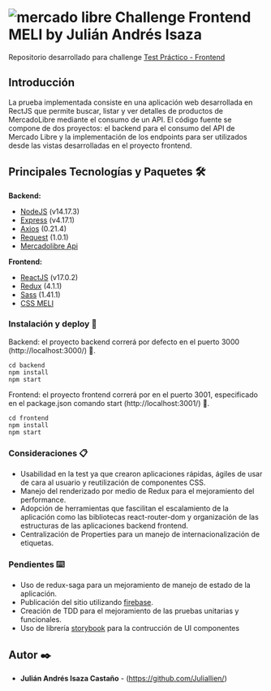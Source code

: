 # ![mercado libre](https://http2.mlstatic.com/frontend-assets/ui-navigation/5.6.1/mercadolibre/logo__large_plus.png) Challenge Frontend MELI by Julián Andrés Isaza

Repositorio desarrollado para challenge [Test Práctico - Frontend](https://www.dropbox.com/sh/nbq7zvtqd2gb9ab/AABIy7kFj4BvLeNfbLib_Jcya?dl=0&preview=Front-End+Test+Pr%C3%A1ctico.pdf)

## Introducción
La prueba implementada consiste en una aplicación web desarrollada en RectJS que permite buscar, listar y ver detalles de productos de MercadoLibre mediante el consumo de un API.
El código fuente se compone de dos proyectos: el backend para el consumo del API de Mercado Libre y la implementación de los endpoints para ser utilizados desde las vistas 
desarrolladas en el proyecto frontend.

## Principales Tecnologías y Paquetes 🛠️
**Backend:**
- [NodeJS](https://nodejs.org/es/) (v14.17.3)
- [Express](https://expressjs.com/) (v4.17.1)
- [Axios](https://www.npmjs.com/package/axios) (0.21.4)
- [Request](https://www.npmjs.com/package/request) (1.0.1)
- [Mercadolibre Api](https://api.mercadolibre.com/items/#options)

**Frontend:**
- [ReactJS](https://es.reactjs.org/) (v17.0.2)
- [Redux](https://react-redux.js.org/) (4.1.1)
- [Sass](https://www.npmjs.com/package/sass) (1.41.1)
- [CSS MELI](https://github.com/mercadolibre/css-style-guide)

### Instalación y deploy 🔧
Backend: el proyecto backend correrá por defecto en el puerto 3000 (http://localhost:3000/) 🚀.
```
cd backend
npm install
npm start
```
Frontend: el proyecto frontend correrá por en el puerto 3001, especificado en el package.json comando start (http://localhost:3001/) 🚀.
```
cd frontend
npm install
npm start
```

### Consideraciones 📋
* Usabilidad en la test ya que crearon aplicaciones rápidas, ágiles de usar de cara al usuario y reutilización de componentes CSS.
* Manejo del renderizado por medio de Redux para el mejoramiento del performance.
* Adopción de herramientas que fascilitan el escalamiento de la aplicación como las bibliotecas react-router-dom y organización de las estructuras de las aplicaciones backend
frontend.
* Centralización de Properties para un manejo de internacionalización de etiquetas.

### Pendientes ⌨️
* Uso de redux-saga para un mejoramiento de manejo de estado de la aplicación.
* Publicación del sitio utilizando [firebase](https://firebase.google.com/).
* Creación de TDD para el mejoramiento de las pruebas unitarias y funcionales.
* Uso de librería [storybook](https://storybook.js.org/) para la contrucción de UI componentes


## Autor ✒️

* **Julián Andrés Isaza Castaño** - (https://github.com/Juliallien/)


